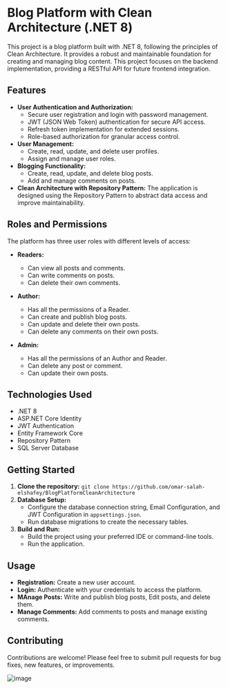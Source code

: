 # Blog Platform with Clean Architecture (.NET 8)

This project is a blog platform built with .NET 8, following the principles of Clean Architecture. 
It provides a robust and maintainable foundation for creating and managing blog content. 
This project focuses on the backend implementation, providing a RESTful API for future frontend integration.

## Features

* **User Authentication and Authorization:**
    * Secure user registration and login with password management.
    * JWT (JSON Web Token) authentication for secure API access.
    * Refresh token implementation for extended sessions.
    * Role-based authorization for granular access control.
* **User Management:**
    * Create, read, update, and delete user profiles.
    * Assign and manage user roles.
* **Blogging Functionality:**
    * Create, read, update, and delete blog posts.
    * Add and manage comments on posts.
* **Clean Architecture with Repository Pattern:**  The application is designed using the Repository Pattern to abstract data access and improve maintainability.

## Roles and Permissions

The platform has three user roles with different levels of access:

* **Readers:**
    * Can view all posts and comments.
    * Can write comments on posts.
    * Can delete their own comments.

* **Author:**
    * Has all the permissions of a Reader.
    * Can create and publish blog posts.
    * Can update and delete their own posts.
    * Can delete any comments on their own posts.

* **Admin:**
    * Has all the permissions of an Author and Reader.
    * Can delete any post or comment.
    * Can update their own posts.

## Technologies Used

* .NET 8
* ASP.NET Core Identity
* JWT Authentication
* Entity Framework Core
* Repository Pattern
* SQL Server Database 

## Getting Started

1. **Clone the repository:** `git clone https://github.com/omar-salah-elshafey/BlogPlatformCleanArchitecture`
2. **Database Setup:**
    * Configure the database connection string, Email Configuration, and JWT Configuration in `appsettings.json`.
    * Run database migrations to create the necessary tables.
3. **Build and Run:**
    * Build the project using your preferred IDE or command-line tools.
    * Run the application.

## Usage

* **Registration:** Create a new user account.
* **Login:** Authenticate with your credentials to access the platform.
* **MAnage Posts:** Write and publish blog posts, Edit posts, and delete them.
* **Manage Comments:** Add comments to posts and manage existing comments.

## Contributing

Contributions are welcome! Please feel free to submit pull requests for bug fixes, new features, or improvements.

![image](https://github.com/user-attachments/assets/82cc9566-f792-4bed-b9a2-82800fa354a7)



